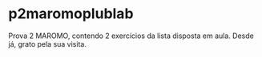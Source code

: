 # p2maromoplublab
Prova 2 MAROMO, contendo 2 exercícios da lista disposta em aula. Desde já, grato pela sua visita.
